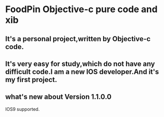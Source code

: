 # FoodPin Objective-c pure code and xib

## It's a personal project,written by Objective-c code.

## It's very easy for study,which do not have any difficult code.I am a new IOS developer.And it's my first project.


## what's new about Version 1.1.0.0

IOS9 supported.